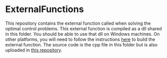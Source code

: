 # ExternalFunctions

This repository contains the external function called when solving the optimal control problems. This external function is compiled as a dll shared in this folder. You should be able to use that dll on Windows machines. On other platforms, you will need to follow the instructions [here](https://github.com/antoinefalisse/opensim-core/tree/AD-recorder#build-external-functions) to build the external function. The source code is the cpp file in this folder but is also uploaded in [this repository](https://github.com/antoinefalisse/opensim-core/tree/AD-recorder/OpenSim/External_Functions/PredSim_CP).
